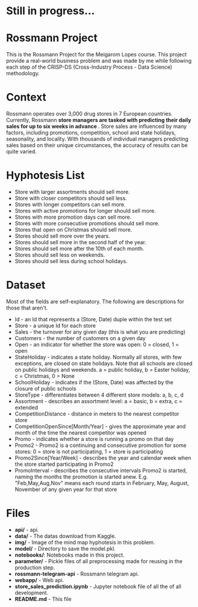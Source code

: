 # Still in progress...

# Rossmann Project
This is the Rossmann Project for the Meigarom Lopes course. This project provide a real-world business problem and was made by me while following each step of the CRISP-DS (Cross-Industry Process - Data Science) methodology.

# Context

Rossmann operates over 3,000 drug stores in 7 European countries. Currently, Rossmann <b>store managers are tasked with predicting their daily sales for up to six weeks in advance </b>. Store sales are influenced by many factors, including promotions, competition, school and state holidays, seasonality, and locality. With thousands of individual managers predicting sales based on their unique circumstances, the accuracy of results can be quite varied.

# Hyphotesis List

* Store with larger assortments should sell more.
* Store with closer competitors should sell less.
* Stores with longer competitors can sell more.
* Stores with active promotions for longer should sell more.
* Stores with more promotion days can sell more.
* Stores with more consecutive promotions should sell more.
* Stores that open on Christmas should sell more.
* Stores should sell more over the years.
* Stores should sell more in the second half of the year.
* Stores should sell more after the 10th of each month.
* Stores should sell less on weekends.
* Stores should sell less during school holidays.

# Dataset

Most of the fields are self-explanatory. The following are descriptions for those that aren't.

* Id - an Id that represents a (Store, Date) duple within the test set
* Store - a unique Id for each store
* Sales - the turnover for any given day (this is what you are predicting)
* Customers - the number of customers on a given day
* Open - an indicator for whether the store was open: 0 = closed, 1 = open
* StateHoliday - indicates a state holiday. Normally all stores, with few exceptions, are closed on state holidays. Note that all schools are closed on public holidays and weekends. a = public holiday, b = Easter holiday, c = Christmas, 0 = None
* SchoolHoliday - indicates if the (Store, Date) was affected by the closure of public schools
* StoreType - differentiates between 4 different store models: a, b, c, d
* Assortment - describes an assortment level: a = basic, b = extra, c = extended
* CompetitionDistance - distance in meters to the nearest competitor store
* CompetitionOpenSince[Month/Year] - gives the approximate year and month of the time the nearest competitor was opened
* Promo - indicates whether a store is running a promo on that day
* Promo2 - Promo2 is a continuing and consecutive promotion for some stores: 0 = store is not participating, 1 = store is participating
* Promo2Since[Year/Week] - describes the year and calendar week when the store started participating in Promo2
* PromoInterval - describes the consecutive intervals Promo2 is started, naming the months the promotion is started anew. E.g. "Feb,May,Aug,Nov" means each round starts in February, May, August, November of any given year for that store

# Files
* **api/** - api.
* **data/** - The datas download from Kaggle.
* **img/** - Image of the mind map hyphotesis in this problem.
* **model/** - Directory to save the model.pkl.
* **notebooks/**: Notebooks made in this project.
* **parameter/** - Pickle files of all preprocessing made for reusing in the production step.
* **rossmann-telegram-api** - Rossmann telegram api.
* **webapp/** - Web api.
* **store_sales_prediction.ipynb** - Jupyter notebook file of all the of all development.
* **README.md** - This file



